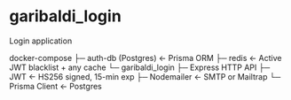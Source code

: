 # garibaldi_login
Login application


docker-compose
├─ auth-db (Postgres)  ← Prisma ORM
├─ redis               ← Active JWT blacklist + any cache
└─ garibaldi_login
     ├─ Express HTTP API
     ├─ JWT            ← HS256 signed, 15-min exp
     ├─ Nodemailer     ← SMTP or Mailtrap
     └─ Prisma Client  ← Postgres

